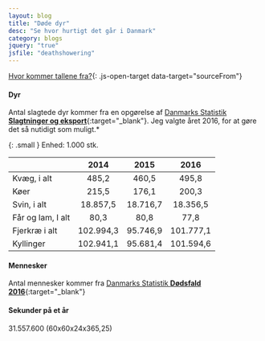 ```yaml
---
layout: blog
title: "Døde dyr"
desc: "Se hvor hurtigt det går i Danmark"
category: blogs
jquery: "true"
jsfile: "deathshowering"
---
```


[Hvor kommer tallene fra?](#){: .js-open-target data-target="sourceFrom"}

<div id="sourcefrom" class="d-none" markdown="block">

#### Dyr

Antal slagtede dyr kommer fra en opgørelse af [Danmarks Statistik **Slagtninger og eksport**](https://www.dst.dk/da/Statistik/emner/erhvervslivets-sektorer/landbrug-gartneri-og-skovbrug/animalsk-produktion){:target="_blank"}. Jeg valgte året 2016, for at gøre det så nutidigt som muligt.*

{: .small }
Enhed: 1.000 stk.

||2014|2015|2016|
|:----------|:----:|:----:|:----:|
| Kvæg, i alt	| 485,2 |	460,5 |	495,8 |
| Køer	| 215,5 |	176,1 |	200,3 |
| Svin, i alt	| 18.857,5 |	18.716,7 |	18.356,5 |
| Får og lam, I alt	| 80,3 |	80,8 |	77,8 |
| Fjerkræ i alt	| 102.994,3 |	95.746,9 |  101.777,1 |
| Kyllinger	| 102.941,1 |	95.681,4 |	101.594,6 |


#### Mennesker

Antal mennesker kommer fra [Danmarks Statistik **Dødsfald 2016**](https://www.dst.dk/da/Statistik/emner/befolkning-og-valg/doedsfald-og-middellevetid/doedsfald){:target="_blank"}


#### Sekunder på et år

31.557.600 (60x60x24x365,25)

</div>


<div id="container">
 
</div>



